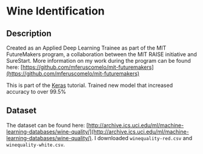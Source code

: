 # Wine Identification

## Description
Created as an Applied Deep Learning Trainee as part of the MIT FutureMakers program, a collaboration between the MIT RAISE initiative and SureStart. More information on my work during the program can be found here: [https://github.com/mferuscomelo/mit-futuremakers](https://github.com/mferuscomelo/mit-futuremakers)

This is part of the [Keras](https://www.datacamp.com/community/tutorials/deep-learning-python) tutorial. Trained new model that increased accuracy to over 99.5%

## Dataset
The dataset can be found here: [http://archive.ics.uci.edu/ml/machine-learning-databases/wine-quality/](http://archive.ics.uci.edu/ml/machine-learning-databases/wine-quality/). I downloaded `winequality-red.csv` and `winequality-white.csv`.